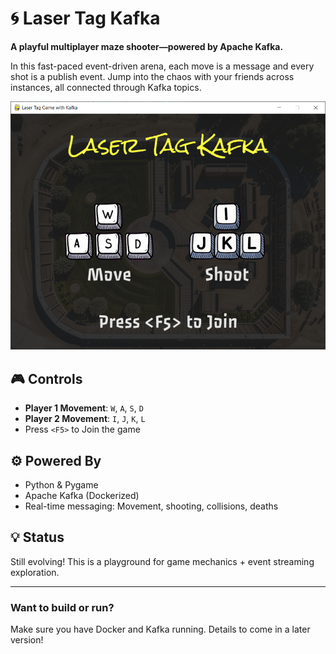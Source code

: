 # 🌀 Laser Tag Kafka

**A playful multiplayer maze shooter—powered by Apache Kafka.**

In this fast-paced event-driven arena, each move is a message and every shot is a publish event. Jump into the chaos with your friends across instances, all connected through Kafka topics.

![Laser Tag Kafka Menu](image/LaserTagKafkaMenu.png)

## 🎮 Controls

- **Player 1 Movement**: `W`, `A`, `S`, `D`  
- **Player 2 Movement**: `I`, `J`, `K`, `L`  
- Press `<F5>` to Join the game

## ⚙️ Powered By

- Python & Pygame
- Apache Kafka (Dockerized)
- Real-time messaging: Movement, shooting, collisions, deaths

## 💡 Status

Still evolving! This is a playground for game mechanics + event streaming exploration.

---

### Want to build or run?

Make sure you have Docker and Kafka running. Details to come in a later version!

